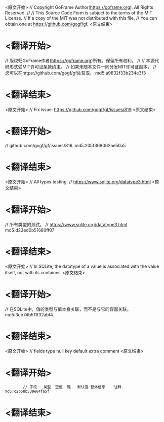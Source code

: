 
<原文开始>
// Copyright GoFrame Author(https://goframe.org). All Rights Reserved.
//
// This Source Code Form is subject to the terms of the MIT License.
// If a copy of the MIT was not distributed with this file,
// You can obtain one at https://github.com/gogf/gf.
<原文结束>

# <翻译开始>
// 版权归GoFrame作者(https://goframe.org)所有。保留所有权利。
//
// 本源代码形式受MIT许可证条款约束。
// 如果未随本文件一同分发MIT许可证副本，
// 您可以在https://github.com/gogf/gf处获取。 md5:a9832f33b234e3f3
# <翻译结束>


<原文开始>
// Fix issue: https://github.com/gogf/gf/issues/819
<原文结束>

# <翻译开始>
// github.com/gogf/gf/issues/819. md5:205f368062ae50a5
# <翻译结束>


<原文开始>
// All types testing.
// https://www.sqlite.org/datatype3.html
<原文结束>

# <翻译开始>
// 所有类型的测试。
// https://www.sqlite.org/datatype3.html md5:d23ed0b51680ff07
# <翻译结束>


<原文开始>
// In SQLite, the datatype of a value is associated with the value itself, not with its container.
<原文结束>

# <翻译开始>
// 在SQLite中，值的类型与值本身关联，而不是与它的容器关联。 md5:3cb74b511f32abf4
# <翻译结束>


<原文开始>
// fields		type	null	key	default	extra	comment
<原文结束>

# <翻译开始>
			// 字段	类型	空值	键	默认值	额外信息	注释. md5:c2b58b539e04fa5f
# <翻译结束>

